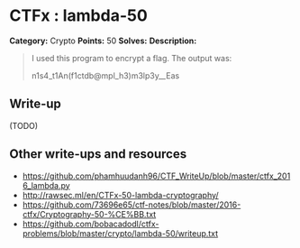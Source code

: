 # CTFx : lambda-50

**Category:** Crypto
**Points:** 50
**Solves:** 
**Description:**

> I used this program to encrypt a flag. The output was: 
> 
> n1s4_t1An(f1ctdb@mpl_h3)m3lp3y__Eas

## Write-up

(TODO)

## Other write-ups and resources

* https://github.com/phamhuudanh96/CTF_WriteUp/blob/master/ctfx_2016_lambda.py
* http://rawsec.ml/en/CTFx-50-lambda-cryptography/
* https://github.com/73696e65/ctf-notes/blob/master/2016-ctfx/Cryptography-50-%CE%BB.txt
* https://github.com/bobacadodl/ctfx-problems/blob/master/crypto/lambda-50/writeup.txt
